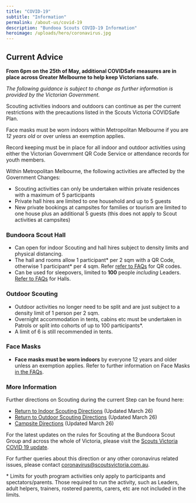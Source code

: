 ```yaml
---
title: "COVID-19"
subtitle: "Information"
permalink: /about-us/covid-19
description: "Bundooa Scouts COVID-19 Information"
heroimage: /uploads/hero/coronavirus.jpg
---
```


## Current Advice

**From 6pm on the 25th of May, additional COVIDSafe measures are in place across Greater Melbourne to help keep Victorians safe.**

*The following guidance is subject to change as further information is provided by the Victorian Government.*

Scouting activities indoors and outdoors can continue as per the current restrictions with the precautions listed in the Scouts Victoria COVIDSafe Plan.

Face masks must be worn indoors within Metropolitan Melbourne if you are *12 years old* or over unless an exemption applies.

Record keeping must be in place for all indoor and outdoor activities using either the Victorian Government QR Code Service or attendance records for youth members.

Within Metropolitan Melbourne, the following activities are affected by the Government Changes:

 * Scouting activities can only be undertaken within private residences with a maximum of 5 participants
 * Private hall hires are limited to one household and up to 5 guests
 * New private bookings at campsites for families or tourism are limited to one house plus an additional 5 guests (this does not apply to Scout activities at campsites)

### Bundoora Scout Hall

 * Can open for indoor Scouting and hall hires subject to density limits and physical distancing.
 * The hall and rooms allow 1 participant* per 2 sqm with a QR Code, otherwise 1 participant* per 4 sqm. Refer [refer to FAQs](https://scoutsvictoria.com.au/covid-19-lockdown-faq/record-keeping-and-qr-codes/) for QR codes.
 * Can be used for sleepovers, limited to **100** people *including* Leaders. [Refer to FAQs](https://scoutsvictoria.com.au/covid-19-lockdown-faq/scout-halls/) for Halls.

### Outdoor Scouting

 * Outdoor activities no longer need to be split and are just subject to a density limit of 1 person per 2 sqm.
 * Overnight accommodation in tents, cabins etc must be undertaken in Patrols or split into cohorts of up to 100 participants*.
 * A limit of 6 is still recommended in tents.

### Face Masks

 * **Face masks must be worn indoors** by everyone 12 years and older unless an exemption applies. Refer to further information on Face Masks [in the FAQs](https://scoutsvictoria.com.au/covid-19-lockdown-faq/face-masks/).

### More Information

Further directions on Scouting during the current Step can be found here:

 * [Return to Indoor Scouting Directions](https://scoutsvictoria.com.au/media/5383/return-to-indoor-scouting-directions-mar-26.pdf) (Updated March 26)
 * [Return to Outdoor Scouting Directions](https://scoutsvictoria.com.au/media/5384/return-to-outdoor-scouting-directions-mar-26.pdf) (Updated March 26)
 * [Campsite Directions](https://scoutsvictoria.com.au/media/5382/campsite-directions-mar-26.pdf) (Updated March 26)

For the latest updates on the rules for Scouting at the Bundoora Scout Group and across the whole of Victoria, please visit the [Scouts Victoria COVID 19 update](https://scoutsvictoria.com.au/about-us/news/covid-19-update/).

For further queries about this direction or any other coronavirus related issues, please contact [coronavirus@scoutsvictoria.com.au](mailto:coronavirus@scoutsvictoria.com.au).

\* Limits for youth program activities only apply to participants and spectators/parents. Those required to run the activity, such as Leaders, adult helpers, trainers, rostered parents, carers, etc are not included in the limits.
